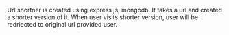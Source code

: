 Url shortner is created using express js, mongodb. 
It takes a url and created a shorter version of it.
When user visits shorter version, user will be redriected to original url provided user.
